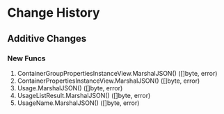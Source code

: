 # Change History

## Additive Changes

### New Funcs

1. ContainerGroupPropertiesInstanceView.MarshalJSON() ([]byte, error)
1. ContainerPropertiesInstanceView.MarshalJSON() ([]byte, error)
1. Usage.MarshalJSON() ([]byte, error)
1. UsageListResult.MarshalJSON() ([]byte, error)
1. UsageName.MarshalJSON() ([]byte, error)
